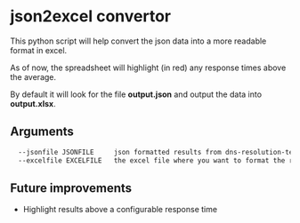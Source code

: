 # json2excel convertor

This python script will help convert the json data into a more readable format in excel.

As of now, the spreadsheet will highlight (in red) any response times above the average.

By default it will look for the file **output.json** and output the data into **output.xlsx**.

## Arguments
```bash
  --jsonfile JSONFILE     json formatted results from dns-resolution-test script
  --excelfile EXCELFILE   the excel file where you want to format the results
```

## Future improvements
* Highlight results above a configurable response time
